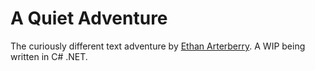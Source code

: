 # A Quiet Adventure
The curiously different text adventure by [Ethan Arterberry](http://ethanarterberry.com). A WIP being written in C# .NET.
